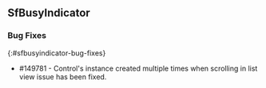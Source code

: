 ## SfBusyIndicator

### Bug Fixes
{:#sfbusyindicator-bug-fixes}

* \#149781 - Control's instance created multiple times when scrolling in list view issue has been fixed.
